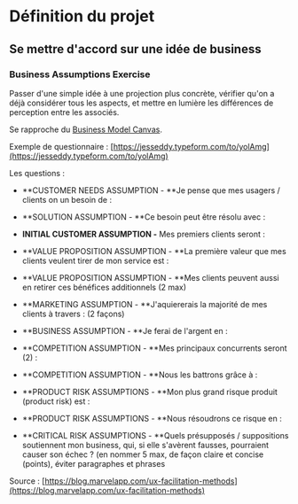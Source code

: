 # Définition du projet

## Se mettre d'accord sur une idée de business

### Business Assumptions Exercise

Passer d'une simple idée à une projection plus concrète, vérifier qu'on a déjà considérer tous les aspects, et mettre en lumière les différences de perception entre les associés.

Se rapproche du [Business Model Canvas](https://strategyzer.com/canvas/business-model-canvas).

Exemple de questionnaire : [https://jesseddy.typeform.com/to/yolAmg](https://jesseddy.typeform.com/to/yolAmg)

Les questions :

* **CUSTOMER NEEDS ASSUMPTION - **Je pense que mes usagers / clients on un besoin de :

* **SOLUTION ASSUMPTION - **Ce besoin peut être résolu avec :

* **INITIAL CUSTOMER ASSUMPTION -** Mes premiers clients seront :

* **VALUE PROPOSITION ASSUMPTION - **La première valeur que mes clients veulent tirer de mon service est :

* **VALUE PROPOSITION ASSUMPTION - **Mes clients peuvent aussi en retirer ces bénéfices additionnels \(2 max\)

* **MARKETING ASSUMPTION - **J'aquiererais la majorité de mes clients à travers : \(2 façons\)

* **BUSINESS ASSUMPTION - **Je ferai de l'argent en :

* **COMPETITION ASSUMPTION - **Mes principaux concurrents seront \(2\) :

* **COMPETITION ASSUMPTION - **Nous les battrons grâce à :

* **PRODUCT RISK ASSUMPTIONS - **Mon plus grand risque produit \(product risk\) est :

* **PRODUCT RISK ASSUMPTIONS - **Nous résoudrons ce risque en :

* **CRITICAL RISK ASSUMPTIONS - **Quels présupposés / suppositions soutiennent mon business, qui, si elle s'avèrent fausses, pourraient causer son échec ? \(en nommer 5 max, de façon claire et concise \(points\), éviter paragraphes et phrases

Source : [https://blog.marvelapp.com/ux-facilitation-methods](https://blog.marvelapp.com/ux-facilitation-methods)

### 



